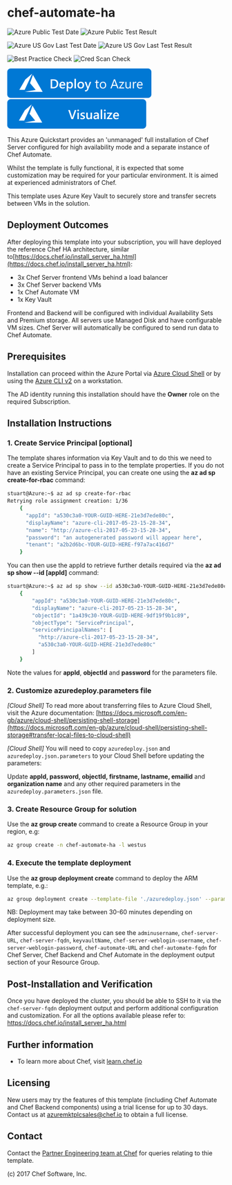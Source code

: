 # chef-automate-ha

![Azure Public Test Date](https://azurequickstartsservice.blob.core.windows.net/badges/chef-automate-ha/PublicLastTestDate.svg)
![Azure Public Test Result](https://azurequickstartsservice.blob.core.windows.net/badges/chef-automate-ha/PublicDeployment.svg)

![Azure US Gov Last Test Date](https://azurequickstartsservice.blob.core.windows.net/badges/chef-automate-ha/FairfaxLastTestDate.svg)
![Azure US Gov Last Test Result](https://azurequickstartsservice.blob.core.windows.net/badges/chef-automate-ha/FairfaxDeployment.svg)

![Best Practice Check](https://azurequickstartsservice.blob.core.windows.net/badges/chef-automate-ha/BestPracticeResult.svg)
![Cred Scan Check](https://azurequickstartsservice.blob.core.windows.net/badges/chef-automate-ha/CredScanResult.svg)

[![Deploy To Azure](https://raw.githubusercontent.com/Azure/azure-quickstart-templates/master/1-CONTRIBUTION-GUIDE/images/deploytoazure.svg?sanitize=true)](https://portal.azure.com/#create/Microsoft.Template/uri/https%3A%2F%2Fraw.githubusercontent.com%2FAzure%2Fazure-quickstart-templates%2Fmaster%2Fchef-automate-ha%2Fazuredeploy.json)
[![Visualize](https://raw.githubusercontent.com/Azure/azure-quickstart-templates/master/1-CONTRIBUTION-GUIDE/images/visualizebutton.svg?sanitize=true)](http://armviz.io/#/?load=https%3A%2F%2Fraw.githubusercontent.com%2FAzure%2Fazure-quickstart-templates%2Fmaster%2Fchef-automate-ha%2Fazuredeploy.json) 

This Azure Quickstart provides an 'unmanaged' full installation of Chef Server configured for high availability mode and a separate instance of Chef Automate.

Whilst the template is fully functional, it is expected that some customization may be required for your particular environment.  It is aimed at experienced administrators of Chef.

This template uses Azure Key Vault to securely store and transfer secrets between VMs in the solution.

## Deployment Outcomes

After deploying this template into your subscription, you will have deployed the reference Chef HA architecture, similar to[https://docs.chef.io/install_server_ha.html](https://docs.chef.io/install_server_ha.html):

- 3x Chef Server frontend VMs behind a load balancer
- 3x Chef Server backend VMs
- 1x Chef Automate VM
- 1x Key Vault

Frontend and Backend will be configured with individual Availability Sets and Premium storage.  All servers use Managed Disk and have configurable VM sizes.  Chef Server will automatically be configured to send run data to Chef Automate.

## Prerequisites

Installation can proceed within the Azure Portal via [Azure Cloud Shell](https://azure.microsoft.com/en-us/features/cloud-shell/) or by using the [Azure CLI v2](https://docs.microsoft.com/en-us/cli/azure/overview) on a workstation.

The AD identity running this installation should have the **Owner** role on the required Subscription.

## Installation Instructions

### 1. Create Service Principal [optional]

The template shares information via Key Vault and to do this we need to create a Service Principal to pass in to the template properties.  If you do not have an existing Service Principal, you can create one using the **az ad sp create-for-rbac** command:

```bash
stuart@Azure:~$ az ad sp create-for-rbac
Retrying role assignment creation: 1/36
    {
      "appId": "a530c3a0-YOUR-GUID-HERE-21e3d7ede80c",
      "displayName": "azure-cli-2017-05-23-15-28-34",
      "name": "http://azure-cli-2017-05-23-15-28-34",
      "password": "an autogenerated password will appear here",
      "tenant": "a2b2d6bc-YOUR-GUID-HERE-f97a7ac416d7"
    }
```

You can then use the appId to retrieve further details required via the **az ad sp show --id [appId]** command:

```bash
stuart@Azure:~$ az ad sp show --id a530c3a0-YOUR-GUID-HERE-21e3d7ede80c
    {
        "appId": "a530c3a0-YOUR-GUID-HERE-21e3d7ede80c",
        "displayName": "azure-cli-2017-05-23-15-28-34",
        "objectId": "1a439c30-YOUR-GUID-HERE-9df19f9b1c89",
        "objectType": "ServicePrincipal",
        "servicePrincipalNames": [
          "http://azure-cli-2017-05-23-15-28-34",
          "a530c3a0-YOUR-GUID-HERE-21e3d7ede80c"
        ]
    }
```

Note the values for **appId**, **objectId** and **password** for the parameters file.

### 2. Customize azuredeploy.parameters file

*[Cloud Shell]* To read more about transferring files to Azure Cloud Shell, visit the Azure documentation: [https://docs.microsoft.com/en-gb/azure/cloud-shell/persisting-shell-storage](https://docs.microsoft.com/en-gb/azure/cloud-shell/persisting-shell-storage#transfer-local-files-to-cloud-shell)

*[Cloud Shell]* You will need to copy ```azuredeploy.json``` and ```azuredeploy.json.parameters``` to your Cloud Shell before updating the parameters:

Update **appId, password, objectId, firstname, lastname, emailid** and **organization name** and any other required parameters in the ```azuredeploy.parameters.json``` file.

### 3. Create Resource Group for solution

Use the **az group create** command to create a Resource Group in your region, e.g:

```bash
az group create -n chef-automate-ha -l westus
```

### 4. Execute the template deployment

Use the **az group deployment create** command to deploy the ARM template, e.g.:

```bash
az group deployment create --template-file './azuredeploy.json' --parameters '@./azuredeploy.parameters.json' -g chef-automate-ha -n deploy
```

NB: Deployment may take between 30-60 minutes depending on deployment size.

After successful deployment you can see the ```adminusername```, ```chef-server-URL```, ```chef-server-fqdn```, ```keyvaultName```, ```chef-server-weblogin-username```, ```chef-server-weblogin-password```, ```chef-automate-URL``` and ```chef-automate-fqdn``` for Chef Server, Chef Backend and Chef Automate in the deployment output section of your Resource Group.

## Post-Installation and Verification

Once you have deployed the cluster, you should be able to SSH to it via the ```chef-server-fqdn``` deployment output and perform additional configuration and customization.  For all the options available please refer to: https://docs.chef.io/install_server_ha.html

## Further information

- To learn more about Chef, visit [learn.chef.io](https://learn.chef.io)

## Licensing

New users may try the features of this template (including Chef Automate and Chef Backend components) using a trial license for up to 30 days. Contact us at [azuremktplcsales@chef.io](mailto:azuremktplcsales@chef.io) to obtain a full license.

## Contact

Contact the [Partner Engineering team at Chef](mailto:partnereng@chef.io) for queries relating to thie template.

(c) 2017 Chef Software, Inc.

